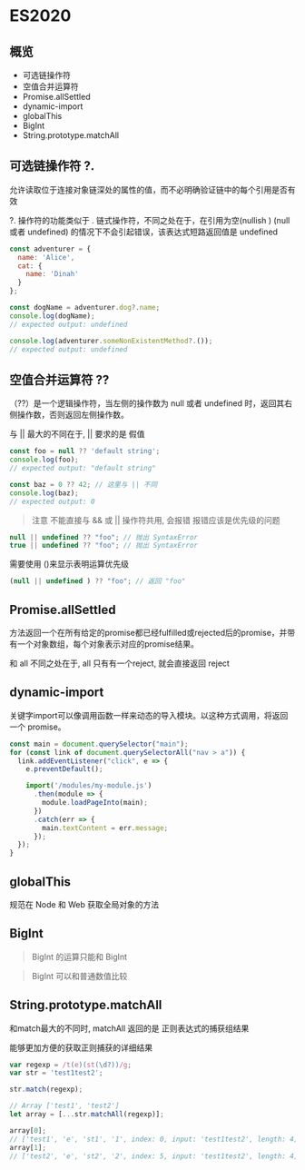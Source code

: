 
# ES2020

## 概览

+ 可选链操作符
+ 空值合并运算符
+ Promise.allSettled
+ dynamic-import
+ globalThis
+ BigInt
+ String.prototype.matchAll


## 可选链操作符 ?.

允许读取位于连接对象链深处的属性的值，而不必明确验证链中的每个引用是否有效

?. 操作符的功能类似于 . 链式操作符，不同之处在于，在引用为空(nullish ) (null 或者 undefined) 的情况下不会引起错误，该表达式短路返回值是 undefined

```js
const adventurer = {
  name: 'Alice',
  cat: {
    name: 'Dinah'
  }
};

const dogName = adventurer.dog?.name;
console.log(dogName);
// expected output: undefined

console.log(adventurer.someNonExistentMethod?.());
// expected output: undefined
```

## 空值合并运算符 ??

（??）是一个逻辑操作符，当左侧的操作数为 null 或者 undefined 时，返回其右侧操作数，否则返回左侧操作数。

与 || 最大的不同在于, || 要求的是 假值

```js
const foo = null ?? 'default string';
console.log(foo);
// expected output: "default string"

const baz = 0 ?? 42; // 这里与 || 不同
console.log(baz);
// expected output: 0
```

> 注意 不能直接与 && 或 || 操作符共用, 会报错
报错应该是优先级的问题
```js
null || undefined ?? "foo"; // 抛出 SyntaxError
true || undefined ?? "foo"; // 抛出 SyntaxError
```
需要使用 ()来显示表明运算优先级
```js
(null || undefined ) ?? "foo"; // 返回 "foo"
```

## Promise.allSettled

方法返回一个在所有给定的promise都已经fulfilled或rejected后的promise，并带有一个对象数组，每个对象表示对应的promise结果。

和 all 不同之处在于, all 只有有一个reject, 就会直接返回 reject


## dynamic-import

关键字import可以像调用函数一样来动态的导入模块。以这种方式调用，将返回一个 promise。

```js
const main = document.querySelector("main");
for (const link of document.querySelectorAll("nav > a")) {
  link.addEventListener("click", e => {
    e.preventDefault();

    import('/modules/my-module.js')
      .then(module => {
        module.loadPageInto(main);
      })
      .catch(err => {
        main.textContent = err.message;
      });
  });
}
```

## globalThis

规范在 Node 和 Web 获取全局对象的方法


## BigInt

> BigInt 的运算只能和 BigInt

> BigInt 可以和普通数值比较

## String.prototype.matchAll

和match最大的不同时, matchAll 返回的是 正则表达式的捕获组结果

能够更加方便的获取正则捕获的详细结果

```js
var regexp = /t(e)(st(\d?))/g;
var str = 'test1test2';

str.match(regexp);

// Array ['test1', 'test2']
let array = [...str.matchAll(regexp)];

array[0];
// ['test1', 'e', 'st1', '1', index: 0, input: 'test1test2', length: 4]
array[1];
// ['test2', 'e', 'st2', '2', index: 5, input: 'test1test2', length: 4]

```





